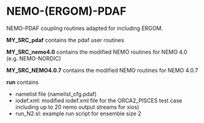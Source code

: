 # NEMO-(ERGOM)-PDAF

NEMO-PDAF coupling routines adapted for including ERGOM.

**MY_SRC_pdaf** contains the pdaf user routines

**MY_SRC_nemo4.0** contains the modified NEMO routines for NEMO 4.0 (e.g. NEMO-NORDIC)

**MY_SRC_NEMO4.0.7** contains the modified NEMO routines for NEMO 4.0.7

**run** contains 
- namelist file (namelist_cfg.pdaf)
- iodef.xml: modified iodef.xml file for the ORCA2_PISCES test case including up to 20 nemo output streams for xios)
- run_N2.sl: example run script for ensemble size 2
